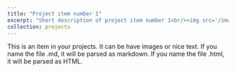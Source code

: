 ```yaml
---
title: "Project item number 1"
excerpt: "Short description of project item number 1<br/><img src='/images/project_files/500x300.png'>"
collection: projects
---
```


This is an item in your projects. It can be have images or nice text. If you name the file .md, it will be parsed as markdown. If you name the file .html, it will be parsed as HTML. 
